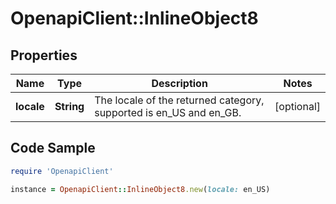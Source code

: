 # OpenapiClient::InlineObject8

## Properties

Name | Type | Description | Notes
------------ | ------------- | ------------- | -------------
**locale** | **String** | The locale of the returned category, supported is en_US and en_GB. | [optional] 

## Code Sample

```ruby
require 'OpenapiClient'

instance = OpenapiClient::InlineObject8.new(locale: en_US)
```


